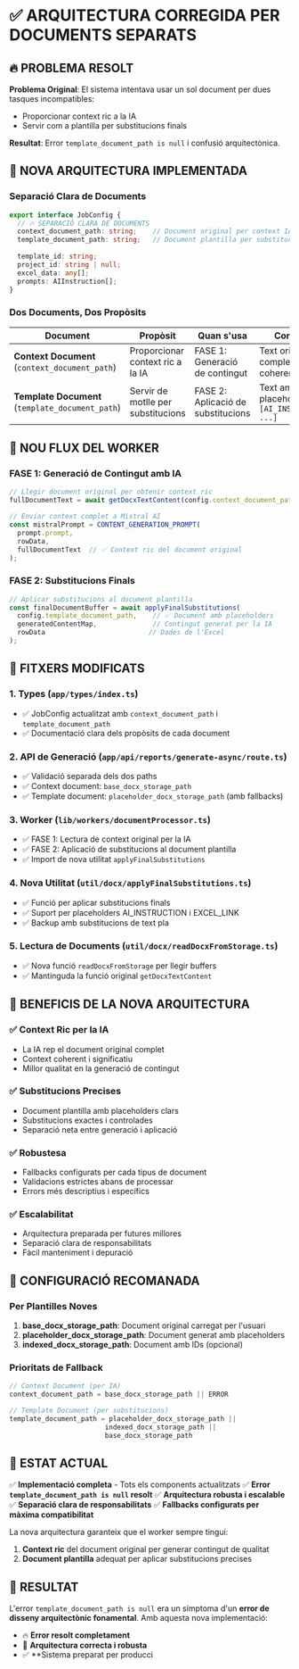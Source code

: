 # ✅ ARQUITECTURA CORREGIDA PER DOCUMENTS SEPARATS

## 🔥 PROBLEMA RESOLT

**Problema Original**: El sistema intentava usar un sol document per dues tasques incompatibles:
- Proporcionar context ric a la IA 
- Servir com a plantilla per substitucions finals

**Resultat**: Error `template_document_path is null` i confusió arquitectònica.

## 🎯 NOVA ARQUITECTURA IMPLEMENTADA

### **Separació Clara de Documents**

```typescript
export interface JobConfig {
  // 🔥 SEPARACIÓ CLARA DE DOCUMENTS
  context_document_path: string;    // Document original per context IA
  template_document_path: string;   // Document plantilla per substitucions
  
  template_id: string;
  project_id: string | null;
  excel_data: any[];
  prompts: AIInstruction[];
}
```

### **Dos Documents, Dos Propòsits**

| Document | Propòsit | Quan s'usa | Contingut |
|----------|-----------|------------|-----------|
| **Context Document** (`context_document_path`) | Proporcionar context ric a la IA | FASE 1: Generació de contingut | Text original complet i coherent |
| **Template Document** (`template_document_path`) | Servir de motlle per substitucions | FASE 2: Aplicació de substitucions | Text amb placeholders `[AI_INSTRUCTION: ...]` |

## 🔄 NOU FLUX DEL WORKER

### **FASE 1: Generació de Contingut amb IA**
```typescript
// Llegir document original per obtenir context ric
fullDocumentText = await getDocxTextContent(config.context_document_path);

// Enviar context complet a Mistral AI
const mistralPrompt = CONTENT_GENERATION_PROMPT(
  prompt.prompt,
  rowData,
  fullDocumentText  // ✅ Context ric del document original
);
```

### **FASE 2: Substitucions Finals**
```typescript
// Aplicar substitucions al document plantilla
const finalDocumentBuffer = await applyFinalSubstitutions(
  config.template_document_path,    // ✅ Document amb placeholders
  generatedContentMap,              // Contingut generat per la IA
  rowData                          // Dades de l'Excel
);
```

## 📁 FITXERS MODIFICATS

### **1. Types (`app/types/index.ts`)**
- ✅ JobConfig actualitzat amb `context_document_path` i `template_document_path`
- ✅ Documentació clara dels propòsits de cada document

### **2. API de Generació (`app/api/reports/generate-async/route.ts`)**
- ✅ Validació separada dels dos paths
- ✅ Context document: `base_docx_storage_path`
- ✅ Template document: `placeholder_docx_storage_path` (amb fallbacks)

### **3. Worker (`lib/workers/documentProcessor.ts`)**
- ✅ FASE 1: Lectura de context original per la IA
- ✅ FASE 2: Aplicació de substitucions al document plantilla
- ✅ Import de nova utilitat `applyFinalSubstitutions`

### **4. Nova Utilitat (`util/docx/applyFinalSubstitutions.ts`)**
- ✅ Funció per aplicar substitucions finals
- ✅ Suport per placeholders AI_INSTRUCTION i EXCEL_LINK
- ✅ Backup amb substitucions de text pla

### **5. Lectura de Documents (`util/docx/readDocxFromStorage.ts`)**
- ✅ Nova funció `readDocxFromStorage` per llegir buffers
- ✅ Mantinguda la funció original `getDocxTextContent`

## 🎯 BENEFICIS DE LA NOVA ARQUITECTURA

### **✅ Context Ric per la IA**
- La IA rep el document original complet
- Context coherent i significatiu
- Millor qualitat en la generació de contingut

### **✅ Substitucions Precises**
- Document plantilla amb placeholders clars
- Substitucions exactes i controlades
- Separació neta entre generació i aplicació

### **✅ Robustesa**
- Fallbacks configurats per cada tipus de document
- Validacions estrictes abans de processar
- Errors més descriptius i específics

### **✅ Escalabilitat**
- Arquitectura preparada per futures millores
- Separació clara de responsabilitats
- Fàcil manteniment i depuració

## 🔧 CONFIGURACIÓ RECOMANADA

### **Per Plantilles Noves**
1. **base_docx_storage_path**: Document original carregat per l'usuari
2. **placeholder_docx_storage_path**: Document generat amb placeholders
3. **indexed_docx_storage_path**: Document amb IDs (opcional)

### **Prioritats de Fallback**
```typescript
// Context Document (per IA)
context_document_path = base_docx_storage_path || ERROR

// Template Document (per substitucions)  
template_document_path = placeholder_docx_storage_path || 
                        indexed_docx_storage_path || 
                        base_docx_storage_path
```

## 🚀 ESTAT ACTUAL

✅ **Implementació completa** - Tots els components actualitzats
✅ **Error `template_document_path is null` resolt**
✅ **Arquitectura robusta i escalable**
✅ **Separació clara de responsabilitats**
✅ **Fallbacks configurats per màxima compatibilitat**

La nova arquitectura garanteix que el worker sempre tingui:
1. **Context ric** del document original per generar contingut de qualitat
2. **Document plantilla** adequat per aplicar substitucions precises

## 🎉 RESULTAT

L'error `template_document_path is null` era un símptoma d'un **error de disseny arquitectònic fonamental**. Amb aquesta nova implementació:

- 🔥 **Error resolt completament**
- 🎯 **Arquitectura correcta i robusta**  
- ✅ **Sistema preparat per producci
